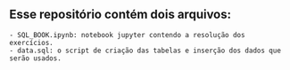 ## Esse repositório contém dois arquivos:
    - SQL_BOOK.ipynb: notebook jupyter contendo a resolução dos exercícios.
    - data.sql: o script de criação das tabelas e inserção dos dados que serão usados.
